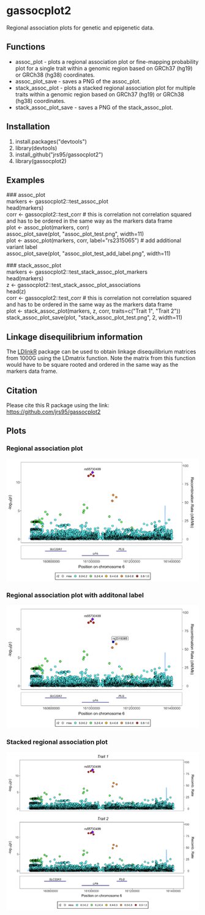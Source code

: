# gassocplot2
Regional association plots for genetic and epigenetic data.

## Functions
* assoc_plot - plots a regional association plot or fine-mapping probability plot for a single trait within a genomic region based on GRCh37 (hg19) or GRCh38 (hg38) coordinates.  
* assoc_plot_save - saves a PNG of the assoc_plot.  
* stack_assoc_plot - plots a stacked regional association plot for multiple traits within a genomic region based on GRCh37 (hg19) or GRCh38 (hg38) coordinates.  
* stack_assoc_plot_save - saves a PNG of the stack_assoc_plot.  

## Installation
1. install.packages("devtools")
2. library(devtools) 
3. install_github("jrs95/gassocplot2")
4. library(gassocplot2)

## Examples
\#\#\# assoc_plot  
markers <- gassocplot2::test_assoc_plot  
head(markers)  
corr <- gassocplot2::test_corr # this is correlation not correlation squared and has to be ordered in the same way as the markers data frame  
plot <- assoc_plot(markers, corr)   
assoc_plot_save(plot, "assoc_plot_test.png", width=11)  
plot <- assoc_plot(markers, corr, label="rs2315065") # add additional variant label  
assoc_plot_save(plot, "assoc_plot_test_add_label.png", width=11)  

\#\#\# stack_assoc_plot  
markers <- gassocplot2::test_stack_assoc_plot_markers  
head(markers)  
z <- gassocplot2::test_stack_assoc_plot_associations  
head(z)  
corr <- gassocplot2::test_corr # this is correlation not correlation squared and has to be ordered in the same way as the markers data frame  
plot <- stack_assoc_plot(markers, z, corr, traits=c("Trait 1", "Trait 2"))  
stack_assoc_plot_save(plot, "stack_assoc_plot_test.png", 2, width=11)

## Linkage disequilibrium information
The [LDlinkR](https://cran.r-project.org/web/packages/LDlinkR/index.html) package can be used to obtain linkage disequilibrium matrices from 1000G using the LDmatrix function. Note the matrix from this function would have to be square rooted and ordered in the same way as the markers data frame.  

## Citation
Please cite this R package using the link: https://github.com/jrs95/gassocplot2

## Plots

### Regional association plot
![](https://raw.githubusercontent.com/jrs95/utilities/master/assoc_plot_test.png?raw=true)

### Regional association plot with additonal label
![](https://raw.githubusercontent.com/jrs95/utilities/master/assoc_plot_test_add_label.png?raw=true)

### Stacked regional association plot
![](https://raw.githubusercontent.com/jrs95/utilities/master/stack_assoc_plot_test.png?raw=true)
